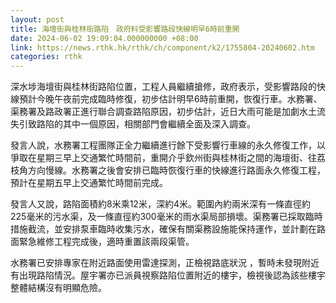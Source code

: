 ```yaml
---
layout: post
title: 海壇街與桂林街路陷　政府料受影響路段快線明早6時前重開
date: 2024-06-02 19:09:04.000000000 +08:00
link: https://news.rthk.hk/rthk/ch/component/k2/1755804-20240602.htm
categories: rthk
---
```


深水埗海壇街與桂林街路陷位置，工程人員繼續搶修，政府表示，受影響路段的快線預計今晚午夜前完成臨時修復，初步估計明早6時前重開，恢復行車。水務署、渠務署及路政署正進行聯合調查路陷原因，初步估計，近日大雨可能是加劇水土流失引致路陷的其中一個原因，相關部門會繼續全面及深入調查。

發言人說，水務署工程團隊正全力繼續進行餘下受影響行車線的永久修復工作，以爭取在星期三早上交通繁忙時間前，重開介乎欽州街與桂林街之間的海壇街、往荔枝角方向慢線。水務署之後會安排已臨時恢復行車的快線進行路面永久修復工程，預計在星期五早上交通繁忙時間前完成。

發言人又說，路陷面積約8米乘12米，深約4米。範圍內約兩米深有一條直徑約225毫米的污水渠，及一條直徑約300毫米的雨水渠局部損壞。渠務署已採取臨時措施截流，並安排泵車臨時收集污水，確保有關渠務設施能保持運作，並計劃在路面緊急維修工程完成後，適時重置該兩段渠管。

水務署已安排專家在附近路面使用雷達探測，正檢視路底狀況 ，暫時未發現附近有出現路陷情況。屋宇署亦已派員視察路陷位置附近的樓宇，檢視後認為該些樓宇整體結構沒有明顯危險。
